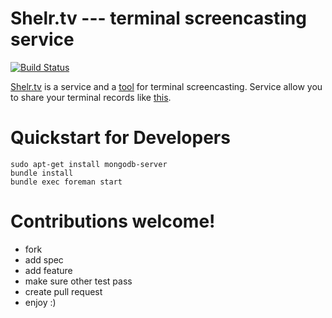 # Shelr.tv --- terminal screencasting service

[![Build Status](https://secure.travis-ci.org/antono/shelr.tv.png?branch=master)](http://travis-ci.org/antono/shelr.tv)

[Shelr.tv](http://shelr.tv/) is a service and a
[tool](https://github.com/antono/shelr) for terminal
screencasting. Service allow you to share your terminal records like
[this](http://shelr.tv/records/4f427daf96a5690001000003).

# Quickstart for Developers

    sudo apt-get install mongodb-server
    bundle install
    bundle exec foreman start

# Contributions welcome!

- fork
- add spec
- add feature
- make sure other test pass
- create pull request
- enjoy :)

